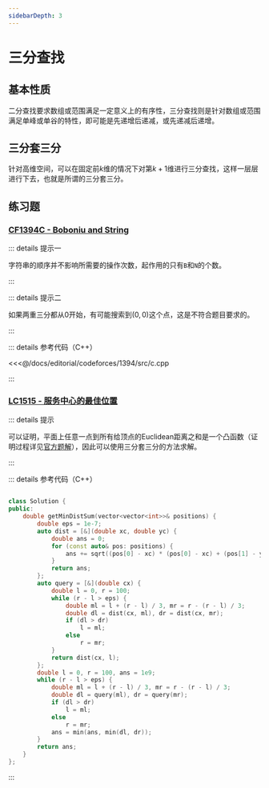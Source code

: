 ```yaml
---
sidebarDepth: 3
---
```


# 三分查找

## 基本性质

二分查找要求数组或范围满足一定意义上的有序性，三分查找则是针对数组或范围满足单峰或单谷的特性，即可能是先递增后递减，或先递减后递增。

## 三分套三分

针对高维空间，可以在固定前$k$维的情况下对第$k+1$维进行三分查找，这样一层层进行下去，也就是所谓的三分套三分。

## 练习题

### [CF1394C - Boboniu and String](https://codeforces.com/problemset/problem/1394/C)

::: details 提示一

字符串的顺序并不影响所需要的操作次数，起作用的只有`B`和`N`的个数。

:::

::: details 提示二

如果两重三分都从$0$开始，有可能搜索到$(0,0)$这个点，这是不符合题目要求的。

:::

::: details 参考代码（C++）

<<<@/docs/editorial/codeforces/1394/src/c.cpp

:::

### [LC1515 - 服务中心的最佳位置](https://leetcode-cn.com/problems/best-position-for-a-service-centre/)

::: details 提示

可以证明，平面上任意一点到所有给顶点的Euclidean距离之和是一个凸函数（证明过程详见[官方题解](https://leetcode-cn.com/problems/best-position-for-a-service-centre/solution/fu-wu-zhong-xin-de-zui-jia-wei-zhi-by-leetcode-sol/)），因此可以使用三分套三分的方法求解。

:::

::: details 参考代码（C++）

```cpp

class Solution {
public:
    double getMinDistSum(vector<vector<int>>& positions) {
        double eps = 1e-7;
        auto dist = [&](double xc, double yc) {
            double ans = 0;
            for (const auto& pos: positions) {
                ans += sqrt((pos[0] - xc) * (pos[0] - xc) + (pos[1] - yc) * (pos[1] - yc));
            }
            return ans;
        };
        auto query = [&](double cx) {
            double l = 0, r = 100;
            while (r - l > eps) {
                double ml = l + (r - l) / 3, mr = r - (r - l) / 3;
                double dl = dist(cx, ml), dr = dist(cx, mr);
                if (dl > dr)
                    l = ml;
                else
                    r = mr;
            }
            return dist(cx, l);
        };
        double l = 0, r = 100, ans = 1e9;
        while (r - l > eps) {
            double ml = l + (r - l) / 3, mr = r - (r - l) / 3;
            double dl = query(ml), dr = query(mr);
            if (dl > dr)
                l = ml;
            else
                r = mr;
            ans = min(ans, min(dl, dr));
        }
        return ans;
    }
};
```

:::

<Utterances />
